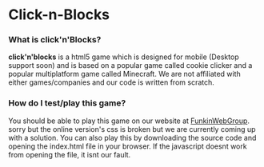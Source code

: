 # **Click-n-Blocks**
### What is **click'n'Blocks**?
**click'n'blocks** is a html5 game which is designed for mobile (Desktop support soon) and is based on a popular game called cookie clicker and a popular multiplatform game called Minecraft. We are not affiliated with either games/companies and our code is written from scratch.

### How do I test/play this game?
You should be able to play this game on our website at [FunkinWebGroup](http://funkinwebgroup.cf/mc-click-game/).
sorry but the online version's css is broken but we are currently coming up with a solution.
You can also play this by downloading the source code and opening the index.html file in your browser. If the javascript doesnt work from opening the file, it isnt our fault.
